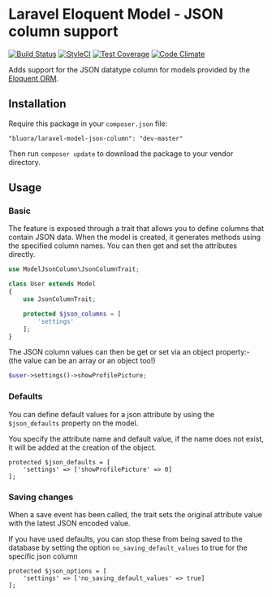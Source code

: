 # Laravel Eloquent Model - JSON column support

[![Build Status](https://travis-ci.org/bluora/laravel-model-json-column.svg?branch=master)](https://travis-ci.org/bluora/laravel-model-json-column) [![StyleCI](https://styleci.io/repos/53236988/shield)](https://styleci.io/repos/53236988) [![Test Coverage](https://codeclimate.com/github/bluora/laravel-model-json-column/badges/coverage.svg)](https://codeclimate.com/github/bluora/laravel-model-json-column/coverage) [![Code Climate](https://codeclimate.com/github/bluora/laravel-model-json-column/badges/gpa.svg)](https://codeclimate.com/github/bluora/laravel-model-json-column)

Adds support for the JSON datatype column for models provided by the [Eloquent ORM](http://laravel.com/docs/eloquent).

## Installation

Require this package in your `composer.json` file:

`"bluora/laravel-model-json-column": "dev-master"`

Then run `composer update` to download the package to your vendor directory.

## Usage

### Basic

The feature is exposed through a trait that allows you to define columns that contain JSON data. When the model is created, it generates methods using the specified column names. You can then get and set the attributes directly.

```php
use ModelJsonColumn\JsonColumnTrait;

class User extends Model
{
    use JsonColumnTrait;

    protected $json_columns = [
        'settings'
    ];
}
```

The JSON column values can then be get or set via an object property:-
(the value can be an array or an object too!)

```php
$user->settings()->showProfilePicture;
```

### Defaults

You can define default values for a json attribute by using the `$json_defaults` property on the model.

You specify the attribute name and default value, if the name does not exist, it will be added at the creation of the object.

```
protected $json_defaults = [
    'settings' => ['showProfilePicture' => 0]
];
```

### Saving changes

When a save event has been called, the trait sets the original attribute value with the latest JSON encoded value.

If you have used defaults, you can stop these from being saved to the database by setting the option `no_saving_default_values` to true for the specific json column

```
protected $json_options = [
    'settings' => ['no_saving_default_values' => true]
];
```